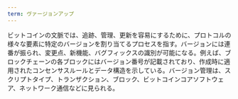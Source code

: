 ```yaml
---
term: ヴァージョンアップ
---
```

ビットコインの文脈では、追跡、管理、更新を容易にするために、プロトコルの様々な要素に特定のバージョンを割り当てるプロセスを指す。バージョンには連番が振られ、変更点、新機能、バグフィックスの識別が可能になる。例えば、ブロックチェーンの各ブロックにはバージョン番号が記載されており、作成時に適用されたコンセンサスルールとデータ構造を示している。バージョン管理は、スクリプトタイプ、トランザクション、ブロック、ビットコインコアソフトウェア、ネットワーク通信などに見られる。